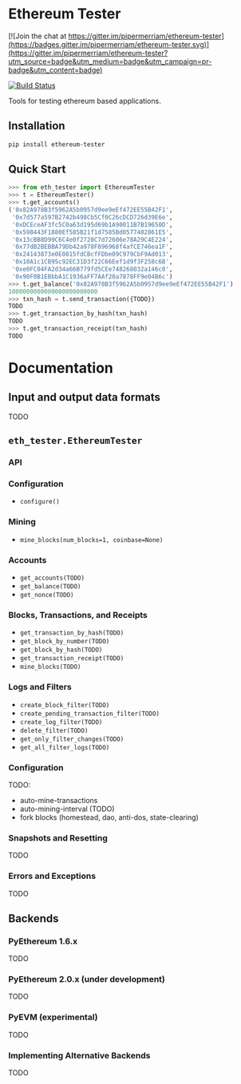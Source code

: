 # Ethereum Tester

[![Join the chat at https://gitter.im/pipermerriam/ethereum-tester](https://badges.gitter.im/pipermerriam/ethereum-tester.svg)](https://gitter.im/pipermerriam/ethereum-tester?utm_source=badge&utm_medium=badge&utm_campaign=pr-badge&utm_content=badge)

[![Build Status](https://travis-ci.org/pipermerriam/ethereum-tester.png)](https://travis-ci.org/pipermerriam/ethereum-tester)


Tools for testing ethereum based applications.


## Installation

```sh
pip install ethereum-tester
```


## Quick Start

```python
>>> from eth_tester import EthereumTester
>>> t = EthereumTester()
>>> t.get_accounts()
('0x82A978B3f5962A5b0957d9ee9eEf472EE55B42F1',
 '0x7d577a597B2742b498Cb5Cf0C26cDCD726d39E6e',
 '0xDCEceAF3fc5C0a63d195d69b1A90011B7B19650D',
 '0x598443F1880Ef585B21f1d7585Bd0577402861E5',
 '0x13cBB8D99C6C4e0f2728C7d72606e78A29C4E224',
 '0x77dB2BEBBA79Db42a978F896968f4afCE746ea1F',
 '0x24143873e0E0815fdCBcfFDbe09C979CbF9Ad013',
 '0x10A1c1CB95c92EC31D3f22C66Eef1d9f3F258c6B',
 '0xe0FC04FA2d34a66B779fd5CEe748268032a146c0',
 '0x90F0B1EBbbA1C1936aFF7AAf20a7878FF9e04B6c')
>>> t.get_balance('0x82A978B3f5962A5b0957d9ee9eEf472EE55B42F1')
1000000000000000000000000
>>> txn_hash = t.send_transaction({TODO})
TODO
>>> t.get_transaction_by_hash(txn_hash)
TODO
>>> t.get_transaction_receipt(txn_hash)
TODO
```


# Documentation

## Input and output data formats

TODO


## `eth_tester.EthereumTester`

### API

### Configuration

* `configure()`

### Mining

* `mine_blocks(num_blocks=1, coinbase=None)`

### Accounts

* `get_accounts(TODO)`
* `get_balance(TODO)`
* `get_nonce(TODO)`

### Blocks, Transactions, and Receipts

* `get_transaction_by_hash(TODO)`
* `get_block_by_number(TODO)`
* `get_block_by_hash(TODO)`
* `get_transaction_receipt(TODO)`
* `mine_blocks(TODO)`

### Logs and Filters

* `create_block_filter(TODO)`
* `create_pending_transaction_filter(TODO)`
* `create_log_filter(TODO)`
* `delete_filter(TODO)`
* `get_only_filter_changes(TODO)`
* `get_all_filter_logs(TODO)`


### Configuration

TODO:

* auto-mine-transactions
* auto-mining-interval (TODO)
* fork blocks (homestead, dao, anti-dos, state-clearing)


### Snapshots and Resetting

TODO


### Errors and Exceptions

TODO


## Backends

### PyEthereum 1.6.x

TODO

### PyEthereum 2.0.x (under development)

TODO

### PyEVM (experimental)

TODO

### Implementing Alternative Backends

TODO
